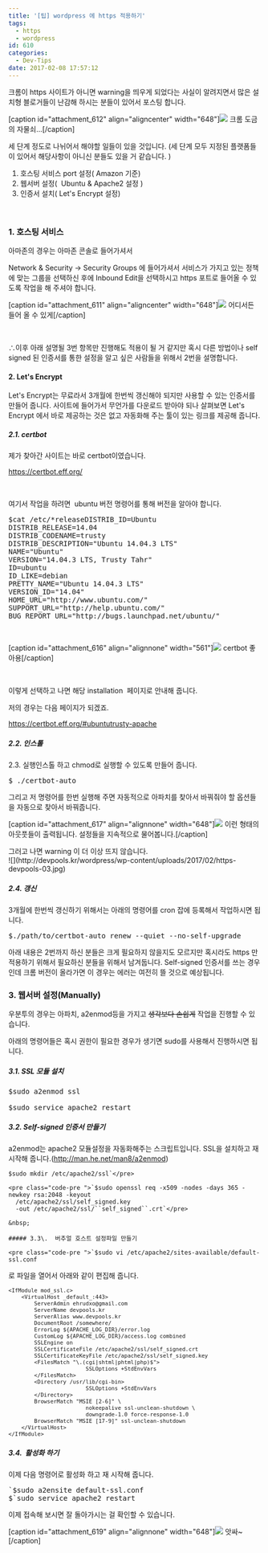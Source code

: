 ```yaml
---
title: '[팁] wordpress 에 https 적용하기'
tags:
  - https
  - wordpress
id: 610
categories:
  - Dev-Tips
date: 2017-02-08 17:57:12
---
```


크롬이 https 사이트가 아니면 warning을 띄우게 되었다는 사실이 알려지면서 많은 설치형 블로거들이 난감해 하시는 분들이 있어서 포스팅 합니다.

[caption id="attachment_612" align="aligncenter" width="648"]![](http://devpools.kr/wordpress/wp-content/uploads/2017/02/castle-265596_1920-1024x576.jpg) 크롬 도금의 자물쇠...[/caption]

세 단계 정도로 나뉘어서 해야할 일들이 있을 것입니다. (세 단계 모두 지정된 플랫폼들이 있어서 해당사항이 아니신 분들도 있을 거 같습니다. )

1.  호스팅 서비스 port 설정( Amazon 기준)
2.  웹서버 설정(  Ubuntu &amp; Apache2 설정 )
3.  인증서 설치( Let's Encrypt 설정)

&nbsp;

### 1\. 호스팅 서비스

아마존의 경우는 아마존 콘솔로 들어가셔서

Network &amp; Security -&gt; Security Groups 에 들어가셔서 서비스가 가지고 있는 정책에 맞는 그룹을 선택하신 후에 Inbound Edit을 선택하시고 https 포트로 들어올 수 있도록 작업을 해 주셔야 합니다.

[caption id="attachment_611" align="aligncenter" width="648"]![](http://devpools.kr/wordpress/wp-content/uploads/2017/02/https-devpools-00.jpg) 어디서든 들어 올 수 있게[/caption]

&nbsp;

∴이후 아래 설명될 3번 항목만 진행해도 적용이 될 거 같지만 혹시 다른 방법이나 self signed 된 인증서를 통한 설정을 알고 싶은 사람들을 위해서 2번을 설명합니다.

#### 2\. Let's Encrypt

Let's Encrypt는 무료라서 3개월에 한번씩 갱신해야 되지만 사용할 수 있는 인증서를 만들어 줍니다. 사이트에 들어가서 무언가를 다운로드 받아야 되나 살펴보면 Let's Encrypt 에서 바로 제공하는 것은 없고 자동화해 주는 툴이 있는 링크를 제공해 줍니다.

##### 2.1\. certbot

제가 찾아간 사이트는 바로 certbot이였습니다.

https://certbot.eff.org/

&nbsp;

여기서 작업을 하려면  ubuntu 버전 명령어를 통해 버전을 알아야 합니다.

<pre>$cat /etc/*releaseDISTRIB_ID=Ubuntu
DISTRIB_RELEASE=14.04
DISTRIB_CODENAME=trusty
DISTRIB_DESCRIPTION="Ubuntu 14.04.3 LTS"
NAME="Ubuntu"
VERSION="14.04.3 LTS, Trusty Tahr"
ID=ubuntu
ID_LIKE=debian
PRETTY_NAME="Ubuntu 14.04.3 LTS"
VERSION_ID="14.04"
HOME_URL="http://www.ubuntu.com/"
SUPPORT_URL="http://help.ubuntu.com/"
BUG_REPORT_URL="http://bugs.launchpad.net/ubuntu/"</pre>

&nbsp;

[caption id="attachment_616" align="alignnone" width="561"]![](http://devpools.kr/wordpress/wp-content/uploads/2017/02/https-devpools-01.jpg) certbot 좋아용[/caption]

&nbsp;

이렇게 선택하고 나면 해당 installation  페이지로 안내해 줍니다.

저의 경우는 다음 페이지가 되겠죠.

https://certbot.eff.org/#ubuntutrusty-apache

##### 2.2\. 인스톨

2.3\. 실행인스톨 하고 chmod로 실행할 수 있도록 만들어 줍니다.

<pre>$ ./certbot-auto</pre>

<div class="get-started"></div>

<div class="get-started">그리고 저 명령어를 한번 실행해 주면 자동적으로 아파치를 찾아서 바꿔줘야 할 옵션들을 자동으로 찾아서 바꿔줍니다.</div>

<div class="get-started">

[caption id="attachment_617" align="alignnone" width="648"]![](http://devpools.kr/wordpress/wp-content/uploads/2017/02/https-devpools-02.jpg) 이런 형태의 아웃풋들이 출력됩니다. 설정들을 지속적으로 물어봅니다.[/caption]

</div>

<div class="get-started"></div>

<div class="get-started">그러고 나면 warning 이 더 이상 뜨지 않습니다.</div>

<div class="get-started"></div>

<div class="get-started">![](http://devpools.kr/wordpress/wp-content/uploads/2017/02/https-devpools-03.jpg)</div>

<div class="get-started"></div>

##### 2.4\. 갱신

<div class="get-started">3개월에 한번씩 갱신하기 위해서는 아래의 명령어를 cron 잡에 등록해서 작업하시면 됩니다.</div>

<div class="get-started">
<pre>$./path/to/certbot-auto renew --quiet --no-self-upgrade</pre>
</div>

<div class="get-started"></div>

<div class="get-started">아래 내용은 2번까지 하신 분들은 크게 필요하지 않을지도 모르지만 혹시라도 https 만 적용하기 위해서 필요하신 분들을 위해서 남겨둡니다. Self-signed 인증서를 쓰는 경우인데 크롬 버전이 올라가면 이 경우는 에러는 여전히 뜰 것으로 예상됩니다.</div>

<div class="get-started"></div>

### 3\. 웹서버 설정(Manually)

우분투의 경우는 아파치, a2enmod등을 가지고 <del>생각보다 손쉽게</del> 작업을 진행할 수 있습니다.

아래의 명령어들은 혹시 권한이 필요한 경우가 생기면 sudo를 사용해서 진행하시면 됩니다.

##### 3.1\. SSL 모듈 설치

<pre>$sudo a2enmod ssl

$sudo service apache2 restart</pre>

##### 3.2\. Self-signed 인증서 만들기

a2enmod는 apache2 모듈설정을 자동화해주는 스크립트입니다. SSL을 설치하고 재시작해 줍니다.(http://man.he.net/man8/a2enmod)

    $sudo mkdir /etc/apache2/ssl`</pre>

    <pre class="code-pre ">`$sudo openssl req -x509 -nodes -days 365 -newkey rsa:2048 -keyout 
      /etc/apache2/ssl/self_signed.key 
      -out /etc/apache2/ssl/``self_signed``.crt`</pre>

    &nbsp;

    ##### 3.3\.  버추얼 호스트 설정파일 만들기

    <pre class="code-pre ">`$sudo vi /etc/apache2/sites-available/default-ssl.conf

로 파일을 열어서 아래와 같이 편집해 줍니다.

<pre><span style="font-size: 8pt;">&lt;IfModule mod_ssl.c&gt;
    &lt;VirtualHost _default_:443&gt;
        ServerAdmin <span class="highlight">ehrudxo@gmail.com</span>
        <span class="highlight">ServerName devpools.kr
</span>        <span class="highlight">ServerAlias www.devpools.kr
</span>        DocumentRoot <span class="highlight">/somewhere/</span>
        ErrorLog ${APACHE_LOG_DIR}/error.log
        CustomLog ${APACHE_LOG_DIR}/access.log combined
        SSLEngine on
        SSLCertificateFile <span class="highlight">/etc/apache2/ssl/self_signed.crt</span>
        SSLCertificateKeyFile <span class="highlight">/etc/apache2/ssl/self_signed.key</span>
        &lt;FilesMatch "\.(cgi|shtml|phtml|php)$"&gt;
                        SSLOptions +StdEnvVars
        &lt;/FilesMatch&gt;
        &lt;Directory /usr/lib/cgi-bin&gt;
                        SSLOptions +StdEnvVars
        &lt;/Directory&gt;
        BrowserMatch "MSIE [2-6]" \
                        nokeepalive ssl-unclean-shutdown \
                        downgrade-1.0 force-response-1.0
        BrowserMatch "MSIE [17-9]" ssl-unclean-shutdown
    &lt;/VirtualHost&gt;
&lt;/IfModule&gt;</span></pre>

##### 3.4\.  활성화 하기

이제 다음 명령어로 활성화 하고 재 시작해 줍니다.

<pre class="code-pre ">`$sudo a2ensite default-ssl.conf
$`sudo service apache2 restart</pre>

이제 접속해 보시면 잘 돌아가시는 걸 확인할 수 있습니다.

[caption id="attachment_619" align="alignnone" width="648"]![](http://devpools.kr/wordpress/wp-content/uploads/2017/02/https-devpools-04.jpg) 앗싸~[/caption]

&nbsp;